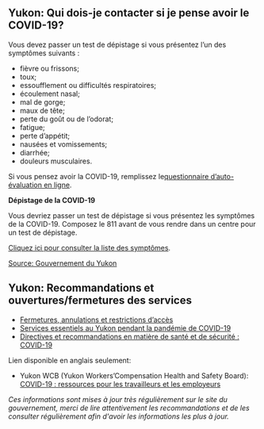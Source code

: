 ## Yukon: Qui dois-je contacter si je pense avoir le COVID-19?

Vous devez passer un test de dépistage si vous présentez l’un des symptômes suivants :

- fièvre ou frissons;
- toux;
- essoufflement ou difficultés respiratoires;
- écoulement nasal;
- mal de gorge;
- maux de tête;
- perte du goût ou de l’odorat;
- fatigue;
- perte d’appétit;
- nausées et vomissements;
- diarrhée;
- douleurs musculaires.

Si vous pensez avoir la COVID-19, remplissez le[questionnaire d’auto-évaluation en ligne](https://service.yukon.ca/fr/covid-19-auto-evaluation/). 

**Dépistage de la COVID-19**

Vous devriez passer un test de dépistage si vous présentez les symptômes de la COVID-19. Composez le 811 avant de vous rendre dans un centre pour un test de dépistage.

[Cliquez ici pour consulter la liste des symptômes](https://yukon.ca/fr/covid-19-informations-sur-les-symptomes). 

[Source: Gouvernement du Yukon](https://yukon.ca/fr/questions-frequentes-la-covid-19-au-yukon)

## Yukon: Recommandations et ouvertures/fermetures des services

- [Fermetures, annulations et restrictions d’accès](https://yukon.ca/fr/fermetures-annulations-et-restrictions-dacces)
- [Services essentiels au Yukon pendant la pandémie de COVID-19](https://yukon.ca/fr/health-and-wellness/covid-19/essential-services-yukon-during-covid-19)
- [Directives et recommandations en matière de santé et de sécurité : COVID-19](https://yukon.ca/fr/industry-specific-guidelines-and-recommendations-covid-19)

Lien disponible en anglais seulement:

- Yukon WCB (Yukon Workers’Compensation Health and Safety Board): [COVID-19 : ressources pour les travailleurs et les employeurs](https://wcb.yk.ca/COVID-19.aspx)

_Ces informations sont mises à jour très régulièrement sur le site du gouvernement, merci de lire attentivement les recommandations et de les consulter régulièrement afin d'avoir les informations les plus à jour._
